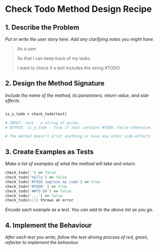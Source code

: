 # Check Todo Method Design Recipe

## 1. Describe the Problem

_Put or write the user story here. Add any clarifying notes you might have._

> As a user
>
> So that I can keep track of my tasks
>
>I want to check if a text includes the string #TODO.

## 2. Design the Method Signature

_Include the name of the method, its parameters, return value, and side effects._

```ruby

is_a_todo = check_todo(text)

# INPUT: text - a string of words.
# OUTPUT: is_a_todo - True if text contains #TODO. False otherwise.

# The method doesn't print anything or have any other side-effects
```

## 3. Create Examples as Tests

_Make a list of examples of what the method will take and return._

```ruby
check_todo('') => false
check_todo('hello') => false
check_todo('#TODO improve my code') => true
check_todo('#TODO' ) => true
check_todo('##TO DO') => false
check_todo('...') => false
check_todo(nil) throws an error
```

_Encode each example as a test. You can add to the above list as you go._

## 4. Implement the Behaviour

_After each test you write, follow the test-driving process of red, green, refactor to implement the behaviour._
